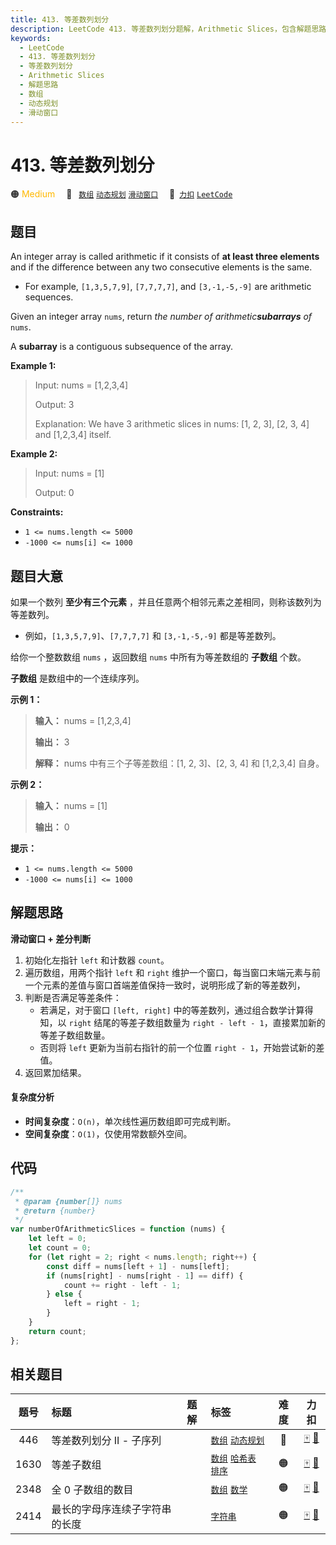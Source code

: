 ```yaml
---
title: 413. 等差数列划分
description: LeetCode 413. 等差数列划分题解，Arithmetic Slices，包含解题思路、复杂度分析以及完整的 JavaScript 代码实现。
keywords:
  - LeetCode
  - 413. 等差数列划分
  - 等差数列划分
  - Arithmetic Slices
  - 解题思路
  - 数组
  - 动态规划
  - 滑动窗口
---
```


# 413. 等差数列划分

🟠 <font color=#ffb800>Medium</font>&emsp; 🔖&ensp; [`数组`](/tag/array.md) [`动态规划`](/tag/dynamic-programming.md) [`滑动窗口`](/tag/sliding-window.md)&emsp; 🔗&ensp;[`力扣`](https://leetcode.cn/problems/arithmetic-slices) [`LeetCode`](https://leetcode.com/problems/arithmetic-slices)

## 题目

An integer array is called arithmetic if it consists of **at least three
elements** and if the difference between any two consecutive elements is the
same.

- For example, `[1,3,5,7,9]`, `[7,7,7,7]`, and `[3,-1,-5,-9]` are arithmetic sequences.

Given an integer array `nums`, return _the number of arithmetic**subarrays**
of_ `nums`.

A **subarray** is a contiguous subsequence of the array.

**Example 1:**

> Input: nums = [1,2,3,4]
>
> Output: 3
>
> Explanation: We have 3 arithmetic slices in nums: [1, 2, 3], [2, 3, 4] and [1,2,3,4] itself.

**Example 2:**

> Input: nums = [1]
>
> Output: 0

**Constraints:**

- `1 <= nums.length <= 5000`
- `-1000 <= nums[i] <= 1000`

## 题目大意

如果一个数列 **至少有三个元素** ，并且任意两个相邻元素之差相同，则称该数列为等差数列。

- 例如，`[1,3,5,7,9]`、`[7,7,7,7]` 和 `[3,-1,-5,-9]` 都是等差数列。

给你一个整数数组 `nums` ，返回数组 `nums` 中所有为等差数组的 **子数组** 个数。

**子数组** 是数组中的一个连续序列。

**示例 1：**

> **输入：** nums = [1,2,3,4]
>
> **输出：** 3
>
> **解释：** nums 中有三个子等差数组：[1, 2, 3]、[2, 3, 4] 和 [1,2,3,4] 自身。

**示例 2：**

> **输入：** nums = [1]
>
> **输出：** 0

**提示：**

- `1 <= nums.length <= 5000`
- `-1000 <= nums[i] <= 1000`

## 解题思路

**滑动窗口 + 差分判断**

1. 初始化左指针 `left` 和计数器 `count`。
2. 遍历数组，用两个指针 `left` 和 `right` 维护一个窗口，每当窗口末端元素与前一个元素的差值与窗口首端差值保持一致时，说明形成了新的等差数列，
3. 判断是否满足等差条件：
   - 若满足，对于窗口 `[left, right]` 中的等差数列，通过组合数学计算得知，以 `right` 结尾的等差子数组数量为 `right - left - 1`，直接累加新的等差子数组数量。
   - 否则将 `left` 更新为当前右指针的前一个位置 `right - 1`，开始尝试新的差值。
4. 返回累加结果。

#### 复杂度分析

- **时间复杂度**：`O(n)`，单次线性遍历数组即可完成判断。
- **空间复杂度**：`O(1)`，仅使用常数额外空间。

## 代码

```javascript
/**
 * @param {number[]} nums
 * @return {number}
 */
var numberOfArithmeticSlices = function (nums) {
	let left = 0;
	let count = 0;
	for (let right = 2; right < nums.length; right++) {
		const diff = nums[left + 1] - nums[left];
		if (nums[right] - nums[right - 1] == diff) {
			count += right - left - 1;
		} else {
			left = right - 1;
		}
	}
	return count;
};
```

## 相关题目

<!-- prettier-ignore -->
| 题号 | 标题 | 题解 | 标签 | 难度 | 力扣 |
| :------: | :------ | :------: | :------ | :------: | :------: |
| 446 | 等差数列划分 II - 子序列 |  |  [`数组`](/tag/array.md) [`动态规划`](/tag/dynamic-programming.md) | 🔴 | [🀄️](https://leetcode.cn/problems/arithmetic-slices-ii-subsequence) [🔗](https://leetcode.com/problems/arithmetic-slices-ii-subsequence) |
| 1630 | 等差子数组 |  |  [`数组`](/tag/array.md) [`哈希表`](/tag/hash-table.md) [`排序`](/tag/sorting.md) | 🟠 | [🀄️](https://leetcode.cn/problems/arithmetic-subarrays) [🔗](https://leetcode.com/problems/arithmetic-subarrays) |
| 2348 | 全 0 子数组的数目 |  |  [`数组`](/tag/array.md) [`数学`](/tag/math.md) | 🟠 | [🀄️](https://leetcode.cn/problems/number-of-zero-filled-subarrays) [🔗](https://leetcode.com/problems/number-of-zero-filled-subarrays) |
| 2414 | 最长的字母序连续子字符串的长度 |  |  [`字符串`](/tag/string.md) | 🟠 | [🀄️](https://leetcode.cn/problems/length-of-the-longest-alphabetical-continuous-substring) [🔗](https://leetcode.com/problems/length-of-the-longest-alphabetical-continuous-substring) |